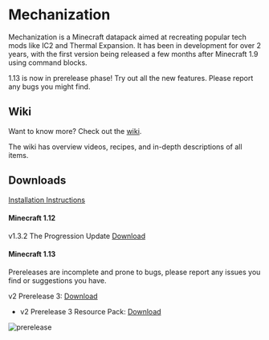 # Mechanization
Mechanization is a Minecraft datapack aimed at recreating popular tech mods like IC2 and Thermal Expansion. It has been in development for over 2 years, with the first version being released a few months after Minecraft 1.9 using command blocks.

1.13 is now in prerelease phase! Try out all the new features. Please report any bugs you might find.

## Wiki
Want to know more? Check out the [wiki](https://github.com/ImCoolYeah105/Mechanization/wiki).

The wiki has overview videos, recipes, and in-depth descriptions of all items.

## Downloads

[Installation Instructions](https://github.com/ImCoolYeah105/Mechanization/wiki/Installion)

#### Minecraft 1.12

v1.3.2 The Progression Update [Download](https://www.dropbox.com/s/z895rnqzrk25np1/mechanization_v1.3.2.zip?dl=1)

#### Minecraft 1.13

Prereleases are incomplete and prone to bugs, please report any issues you find or suggestions you have.

v2 Prerelease 3: [Download](https://www.dropbox.com/s/kdbythrfsqk639m/Mechanization2_Pre3.zip?dl=1)

* v2 Prerelease 3 Resource Pack: [Download](https://www.dropbox.com/s/6vg0pyyrslnb8s6/Mechanization_Resources.zip?dl=1)

![prerelease](https://i.imgur.com/eoGEV61.png)
